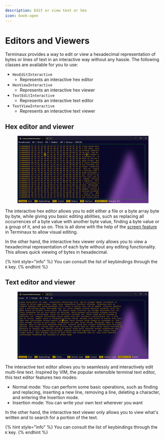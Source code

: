 ```yaml
---
description: Edit or view text or hex
icon: book-open
---
```


# Editors and Viewers

Terminaux provides a way to edit or view a hexadecimal representation of bytes or lines of text in an interactive way without any hassle. The following classes are available for you to use:

* `HexEditInteractive`
  * Represents an interactive hex editor
* `HexViewInteractive`
  * Represents an interactive hex viewer
* `TextEditInteractive`
  * Represents an interactive text editor
* `TextViewInteractive`
  * Represents an interactive text viewer

## Hex editor and viewer

<figure><img src="../../../.gitbook/assets/image (94).png" alt=""><figcaption></figcaption></figure>

The interactive hex editor allows you to edit either a file or a byte array byte by byte, while giving you basic editing abilities, such as replacing all occurrences of a byte value with another byte value, finding a byte value or a group of it, and so on. This is all done with the help of the [screen feature](../../console-tools/textual-ui/console-screen.md) in Terminaux to allow visual editing.

In the other hand, the interactive hex viewer only allows you to view a hexadecimal representation of each byte without any editing functionality. This allows quick viewing of bytes in hexadecimal.

{% hint style="info" %}
You can consult the list of keybindings through the `K` key.
{% endhint %}

## Text editor and viewer

<figure><img src="../../../.gitbook/assets/image (95).png" alt=""><figcaption></figcaption></figure>

The interactive text editor allows you to seamlessly and interactively edit multi-line text. Inspired by VIM, the popular extensible terminal text editor, this text editor features two modes:

* Normal mode: You can perform some basic operations, such as finding and replacing, inserting a new line, removing a line, deleting a character, and entering the Insertion mode.
* Insertion mode: You can write your own text wherever you want

In the other hand, the interactive text viewer only allows you to view what's written and to search for a portion of the text.

{% hint style="info" %}
You can consult the list of keybindings through the `K` key.
{% endhint %}
